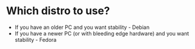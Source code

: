 # Which distro to use?
* If you have an older PC and you want stability - Debian
* If you have a newer PC (or with bleeding edge hardware) and you want stability - Fedora